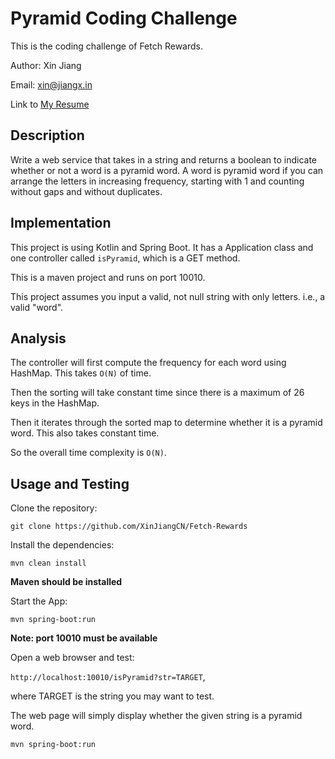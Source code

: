 # Pyramid Coding Challenge
This is the coding challenge of Fetch Rewards.

Author: Xin Jiang

Email: xin@jiangx.in

Link to [My Resume](https://github.com/XinJiangCN/jasonjiangcn.github.io/blob/jason/xin_jiang_resume__tex.pdf)

## Description
Write a web service that takes in a string and returns a boolean to indicate whether or not a word is a pyramid word. A word is pyramid word if you can arrange the letters in increasing frequency, starting with 1 and counting without gaps and without duplicates.

## Implementation
This project is using Kotlin and Spring Boot. It has a Application class and one controller called `isPyramid`, which is a GET method.

This is a maven project and runs on port 10010. 

This project assumes you input a valid, not null string with only letters. i.e., a valid "word".

## Analysis
The controller will first compute the frequency for each word using HashMap. This takes `O(N)` of time.

Then the sorting will take constant time since there is a maximum of 26 keys in the HashMap. 

Then it iterates through the sorted map to determine whether it is a pyramid word. This also takes constant time. 

So the overall time complexity is `O(N)`.

## Usage and Testing

Clone the repository:

`git clone https://github.com/XinJiangCN/Fetch-Rewards`

Install the dependencies:

`mvn clean install`

**Maven should be installed**


Start the App:

`mvn spring-boot:run`

**Note: port 10010 must be available**

Open a web browser and test:

`http://localhost:10010/isPyramid?str=TARGET`,

where TARGET is the string you may want to test.



The web page will simply display whether the given string is a pyramid word.

`mvn spring-boot:run`

